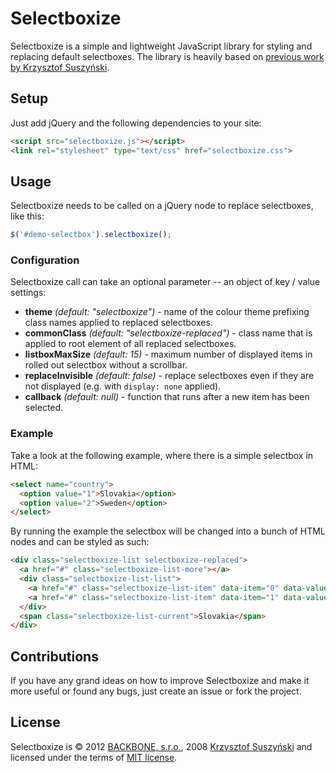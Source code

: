 # Selectboxize

Selectboxize is a simple and lightweight JavaScript library for styling and replacing default selectboxes. The library is heavily based on [previous work by Krzysztof Suszyński](http://info.wsisiz.edu.pl/~suszynsk/jQuery/demos/jquery-selectbox/).

## Setup
Just add jQuery and the following dependencies to your site:

``` html
<script src="selectboxize.js"></script>
<link rel="stylesheet" type="text/css" href="selectboxize.css">
```

## Usage
Selectboxize needs to be called on a jQuery node to replace selectboxes, like this:

``` js
$('#demo-selectbox').selectboxize();
```

### Configuration
Selectboxize call can take an optional parameter -- an object of key / value settings:

- **theme** *(default: "selectboxize")* - name of the colour theme prefixing class names applied to replaced selectboxes.
- **commonClass** *(default: "selectboxize-replaced")* - class name that is applied to root element of all replaced selectboxes.
- **listboxMaxSize** *(default: 15)* - maximum number of displayed items in rolled out selectbox without a scrollbar.
- **replaceInvisible** *(default: false)* - replace selectboxes even if they are not displayed (e.g. with `display: none` applied).
- **callback** *(default: null)* - function that runs after a new item has been selected.

### Example
Take a look at the following example, where there is a simple selectbox in HTML:

``` html
<select name="country">
  <option value="1">Slovakia</option>
  <option value="2">Sweden</option>
</select>
```

By running the example the selectbox will be changed into a bunch of HTML nodes and can be styled as such:

``` html
<div class="selectboxize-list selectboxize-replaced">
  <a href="#" class="selectboxize-list-more"></a>
  <div class="selectboxize-list-list">
    <a href="#" class="selectboxize-list-item" data-item="0" data-value="1">Slovakia</a>
    <a href="#" class="selectboxize-list-item" data-item="1" data-value="2">Sweden</span>
  </div>
  <span class="selectboxize-list-current">Slovakia</span>
</div>
```

## Contributions
If you have any grand ideas on how to improve Selectboxize and make it more useful or found any bugs, just create an issue or fork the project.

## License
Selectboxize is &copy; 2012 [BACKBONE, s.r.o.](http://www.backbone.sk/en/), 2008 [Krzysztof Suszyński](http://suszynski.org/) and licensed under the terms of [MIT license](https://github.com/palosopko/selectboxize/blob/master/LICENSE.md).
